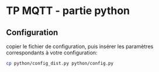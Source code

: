 # TP MQTT - partie python

## Configuration 

copier le fichier de configuration, puis insérer les paramètres correspondants à votre configuration:

```bash
cp python/config_dist.py python/config.py
```
